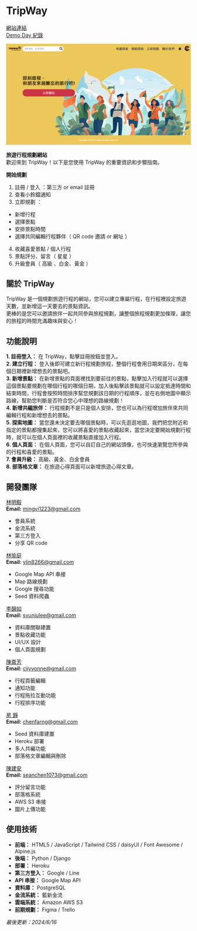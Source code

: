# TripWay
[網站連結](https://tripway.cc/ "TripWay")  
[Demo Day 紀錄](https://youtu.be/PmcGtcTfuro?si=poJ5CWQ0jdt0ZdC0 "Demo Day")  

![image](https://github.com/astrocamp/16th-TripWay/blob/ee9bae8a83d11ba6e8f7038ebc0c52aa6d084e8d/static/img/TripWay-index.png)  

**旅遊行程規劃網站**  
歡迎來到 TripWay！以下是您使用 TripWay 的重要資訊和步驟指南。  

**開始規劃**  
1. 註冊 / 登入 ：第三方 or email 註冊  
2. 查看小鈴鐺通知  
3. 立即規劃 ：  
  - 新增行程  
  - 選擇景點  
  - 安排景點時間  
  - 選擇共同編輯行程夥伴（ QR code 邀請 or 網址 ）  
4. 收藏喜愛景點 / 個人行程  
5. 景點評分、留言（ 星星 ）  
6. 升級會員（ 高級 、白金、黃金 ）  

## 關於 TripWay
TripWay 是一個規劃旅遊行程的網站，您可以建立專屬行程，在行程裡設定旅遊天數，並新增這一天要去的景點資訊。  
更棒的是您可以邀請旅伴一起共同參與旅程規劃，讓整個旅程規劃更加條理，讓您的旅程的時間充滿趣味與安心！  

## 功能說明
**1. 註冊登入：** 在 TripWay，點擊註冊按鈕並登入。  
**2. 建立行程：** 登入後即可建立新行程規劃旅程，整個行程會用日期來區分，在每個日期裡新增想去的景點吧。  
**3. 新增景點：** 在新增景點的頁面裡找到要前往的景點，點擊加入行程就可以選擇這個景點要規劃在哪個行程的哪個日期，加入後點擊該景點就可以設定抵達時間和結束時間，行程會按照時間排序幫您規劃該日期的行程順序，並在右側地圖中顯示路線，幫助您判斷是否符合您心中理想的路線規劃！  
**4. 新增共編旅伴：** 行程規劃不是只是個人安排，您也可以為行程增加旅伴來共同編輯行程和新增想去的景點。  
**5. 探索地圖：** 當您還未決定要去哪個景點時，可以先逛逛地圖，我們把您附近和指定的景點都搜集起來，您可以將喜愛的景點收藏起來，當您決定要開始規劃行程時，就可以在個人頁面裡的收藏景點直接加入行程。  
**6. 個人頁面：** 在個人頁面，您可以自訂自己的網站頭像，也可快速瀏覽您所參與的行程和喜愛的景點。  
**7. 會員升級：** 高級、黃金、白金會員  
**8. 部落格文章：** 在旅遊心得頁面可以新增旅遊心得文章。  

## 開發團隊
[林明毅](https://github.com/mingyi1223 "GitHub")  
**Email:** mingyi1223@gmail.com  
  - 會員系統  
  - 金流系統  
  - 第三方登入  
  - 分享 QR code  

[林愉庭](https://github.com/yuting3344 "GitHub")  
**Email:** ylin8266@gmail.com  
  - Google Map API 串接  
  - Map 路線規劃  
  - Google 搜尋功能  
  - Seed 資料爬蟲  

[李韻如](https://github.com/syunjulee "GitHub")  
**Email:** syunjulee@gmail.com  
  - 資料庫關聯建置  
  - 景點收藏功能  
  - UI/UX 設計  
  - 個人頁面規劃  

[陳嘉芳](https://github.com/FangFangss "GitHub")  
**Email:** cjiyvonne@gmail.com  
  - 行程頁籤編輯  
  - 通知功能  
  - 行程拖拉互動功能  
  - 行程排序功能  

[房 錚](https://github.com/alanfarng "GitHub")  
**Email:** chenfarng@gmail.com  
  - Seed 資料庫建置  
  - Heroku 部署  
  - 多人共編功能  
  - 部落格文章編輯與刪除  

[陳建安](https://github.com/seanchen1073 "GitHub")  
**Email:** seanchen1073@gmail.com  
  - 評分留言功能  
  - 部落格系統  
  - AWS S3 串接  
  - 圖片上傳功能  

## 使用技術
 - **前端：** HTML5 / JavaScript / Tailwind CSS / daisyUI / Font Awesome / Alpine.js  
 - **後端：** Python / Django  
 - **部署：** Heroku  
 - **第三方登入：** Google / Line  
 - **API 串接：** Google Map API  
 - **資料庫：** PostgreSQL  
 - **金流系統：** 藍新金流  
 - **雲端系統：** Amazon AWS S3  
 - **前期規劃：** Figma / Trello  

*最後更新：2024/6/16*  
